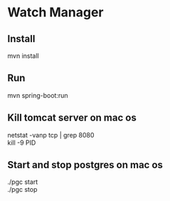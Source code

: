 # Watch Manager
## Install
mvn install
## Run
mvn spring-boot:run
## Kill tomcat server on mac os  
netstat -vanp tcp | grep 8080  
kill -9 PID  
## Start and stop postgres on mac os
./pgc start  
./pgc stop